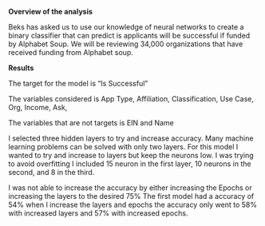 **Overview of the analysis**

Beks has asked us to use our knowledge of neural networks to create a binary classifier that can predict is applicants will be successful if funded by Alphabet Soup. We will be reviewing 34,000 organizations that have received funding from Alphabet soup. 

**Results** 

The target for the model is “Is Successful” 

The variables considered is App Type, Affiliation, Classification, Use Case, Org, Income, Ask, 

The variables that are not targets is EIN and Name 

I selected three hidden layers to try and increase accuracy. Many machine learning problems can be solved with only two layers. For this model I wanted to try and increase to layers but keep the neurons low. I was trying to avoid overfitting I included 15 neuron in the first layer, 10 neurons in the second, and 8 in the third.

I was not able to increase the accuracy by either increasing the Epochs or increasing the layers to the desired 75% The first model had a accuracy of 54% when I increase the layers and epochs the accuracy only went to 58% with increased layers and 57% with increased epochs. 
